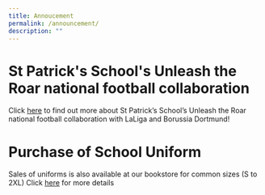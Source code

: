 ```yaml
---
title: Annoucement
permalink: /announcement/
description: ""
---
```

# St Patrick's School's Unleash the Roar national football collaboration #

Click [here](https://stpatricks.moe.edu.sg/qql/slot/u144/2021/SFA%20Information%20Deck.pdf) to find out more about St Patrick’s School’s Unleash the Roar national football collaboration with LaLiga and Borussia Dortmund!



# Purchase of School Uniform

Sales of uniforms is also available at our bookstore for common sizes (S to 2XL)
Click [here](https://stpatricks.moe.edu.sg/qql/slot/u144/2021/Announcements/20211007%20School%20Uniform.pdf) for more details